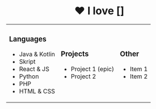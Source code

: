 <h1 align="center">❤️ I love []</h1>

<table>
  <tr>
    <td>
      <h3>Languages</h3>
      <ul>
        <li>Java & Kotlin</li>
        <li>Skript</li>
        <li>React & JS</li>
        <li>Python</li>
        <li>PHP</li>
        <li>HTML & CSS</li>
      </ul>
    </td>
    <td>
      <h3>Projects</h3>
      <ul>
        <li>Project 1 (epic)</li>
        <li>Project 2</li>
      </ul>
    </td>
    <td>
      <h3>Other</h3>
      <ul>
        <li>Item 1</li>
        <li>Item 2</li>
      </ul>
    </td>
  </tr>
</table>
